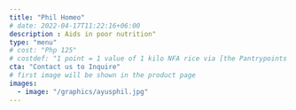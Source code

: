 ```yaml
---
title: "Phil Homeo"
# date: 2022-04-17T11:22:16+06:00
description : Aids in poor nutrition"
type: "menu"
# cost: "Php 125"
# costdef: "1 point = 1 value of 1 kilo NFA rice via [the Pantrypoints system](https://pantrypoints.com)"
cta: "Contact us to Inquire"
# first image will be shown in the product page
images:
  - image: "/graphics/ayusphil.jpg"
---
```


